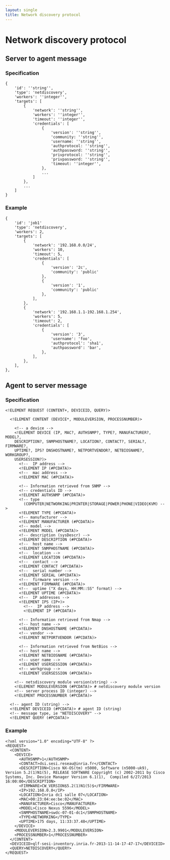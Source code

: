 ```yaml
---
layout: single
title: Network discovery protocol
---
```


# Network discovery protocol

## Server to agent message

### Specification

    {
        'id': ''string'',
        'type': 'netdiscovery',
        'workers': ''integer'',
        'targets': [
            {
                'network': ''string'',
                'workers': ''integer'',
                'timeout': ''integer'',
                'credentials': [
                    {
                        'version': ''string'',
                        'community: ''string'',
                        'username: ''string'',
                        'authprotocol: ''string'',
                        'authpassword: ''string'',
                        'privprotocol: ''string'',
                        'privpassword: ''string'',
                        'timeout: ''integer'',
                    },
                    ...
                ]
            },
            ...
        ]
    }

### Example

    {
        'id': 'job1'
        'type': 'netdiscovery',
        'workers': 2,
        'targets': [
            {
                'network': '192.168.0.0/24',
                'workers': 10,
                'timeout': 5,
                'credentials': [
                    {
                        'version': '2c',
                        'community': 'public'
                    },
                    {
                        'version': '1',
                        'community': 'public'
                    },
                ],
            },
            {
                'network': '192.168.1.1-192.168.1.254',
                'workers': 5,
                'timeout': 2,
                'credentials': [
                    {
                        'version': '3',
                        'username': 'foo',
                        'authprotocol': 'sha1',
                        'authpassword': 'bar',
                    },
                ],
            },
        ],
    },

## Agent to server message

### Specification

    <!ELEMENT REQUEST (CONTENT+, DEVICEID, QUERY)>

      <!ELEMENT CONTENT (DEVICE*, MODULEVERSION, PROCESSNUMBER)>

        <!-- a device -->
        <!ELEMENT DEVICE (IP, MAC?, AUTHSNMP?, TYPE?, MANUFACTURER?, MODEL?,
        DESCRIPTION?, SNMPHOSTNAME?, LOCATION?, CONTACT?, SERIAL?, FIRMWARE?,
        UPTIME?, IPS? DNSHOSTNAME?, NETPORTVENDOR?, NETBIOSNAME?, WORKGROUP?,
        USERSESSION?)>
          <!--  IP address -->
          <!ELEMENT IP (#PCDATA)>
          <!--  mac address -->
          <!ELEMENT MAC (#PCDATA)>

          <!-- Information retrieved from SNMP -->
          <!-- credentials ID -->
          <!ELEMENT AUTHSNMP (#PCDATA)>
          <!-- type
            (COMPUTER|NETWORKING|PRINTER|STORAGE|POWER|PHONE|VIDEO|KVM) -->
          <!ELEMENT TYPE (#PCDATA)>
          <!-- manufacturer -->
          <!ELEMENT MANUFACTURER (#PCDATA)>
          <!-- model -->
          <!ELEMENT MODEL (#PCDATA)>
          <!-- description (sysDescr) -->
          <!ELEMENT DESCRIPTION (#PCDATA)>
          <!--  host name -->
          <!ELEMENT SNMPHOSTNAME (#PCDATA)>
          <!--  location -->
          <!ELEMENT LOCATION (#PCDATA)>
          <!--  contact -->
          <!ELEMENT CONTACT (#PCDATA)>
          <!--  serial number -->
          <!ELEMENT SERIAL (#PCDATA)>
          <!--  firmware version -->
          <!ELEMENT FIRMWARE (#PCDATA)>
          <!--  uptime ("X days, HH:MM::SS" format) -->
          <!ELEMENT UPTIME (#PCDATA)>
          <!--  IP addresses -->
          <!ELEMENT IPS (IP+)>
            <!--  IP address -->
            <!ELEMENT IP (#PCDATA)>

          <!-- Information retrieved from Nmap -->
          <!-- host name -->
          <!ELEMENT DNSHOSTNAME (#PCDATA)>
          <!-- vendor -->
          <!ELEMENT NETPORTVENDOR (#PCDATA)>

          <!-- Information retrieved from NetBios -->
          <!-- host name -->
          <!ELEMENT NETBIOSNAME (#PCDATA)>
          <!-- user name -->
          <!ELEMENT USERSESSION (#PCDATA)>
          <!-- workgroup -->
          <!ELEMENT USERSESSION (#PCDATA)>

        <!-- netsdiscovery module version(string) -->
        <!ELEMENT MODULEVERSION (#PCDATA)> # netdiscovery module version
        <!-- server process ID (integer) -->
        <!ELEMENT PROCESSNUMBER (#PCDATA)>

      <!-- agent ID (string) -->
      <!ELEMENT DEVICEID (#PCDATA)> # agent ID (string)
      <!-- message type, ie "NETDISCOVERY" -->
      <!ELEMENT QUERY (#PCDATA)>

### Example

    <?xml version="1.0" encoding="UTF-8" ?>
    <REQUEST>
      <CONTENT>
        <DEVICE>
          <AUTHSNMP>1</AUTHSNMP>
          <CONTACT>dsi.sesi.reseau@inria.fr</CONTACT>
          <DESCRIPTION>Cisco NX-OS(tm) n5000, Software (n5000-uk9), Version 5.2(1)N1(5), RELEASE SOFTWARE Copyright (c) 2002-2011 by Cisco Systems, Inc. Device Manager Version 6.1(1),  Compiled 6/27/2013 16:00:00</DESCRIPTION>
          <FIRMWARE>CW_VERSION$5.2(1)N1(5)$</FIRMWARE>
          <IP>192.168.0.8</IP>
          <LOCATION>Inria dc1 salle 07</LOCATION>
          <MAC>00:23:04:ee:be:02</MAC>
          <MANUFACTURER>Cisco</MANUFACTURER>
          <MODEL>Cisco Nexus 5596</MODEL>
          <SNMPHOSTNAME>swdc-07-01-dc1</SNMPHOSTNAME>
          <TYPE>NETWORKING</TYPE>
          <UPTIME>175 days, 11:33:37.48</UPTIME>
        </DEVICE>
        <MODULEVERSION>2.3.9901</MODULEVERSION>
        <PROCESSNUMBER>1</PROCESSNUMBER>
      </CONTENT>
      <DEVICEID>qlf-sesi-inventory.inria.fr-2013-11-14-17-47-17</DEVICEID>
      <QUERY>NETDISCOVERY</QUERY>
    </REQUEST>
